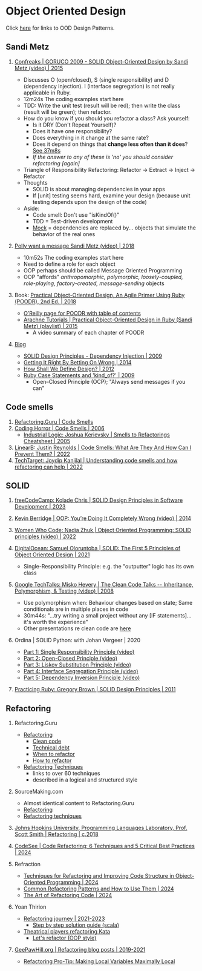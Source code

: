 # Object Oriented Design

Click [here](ood-design-patterns.md) for links to OOD Design Patterns.


## Sandi Metz

1. [Confreaks | GORUCO 2009 - SOLID Object-Oriented Design by Sandi Metz (video) | 2015](https://www.youtube.com/watch?v=v-2yFMzxqwU)
   - Discusses O (open/closed), S (single responsibility) and D (dependency injection).
     I (interface segregation) is not really applicable in Ruby.
   - 12m24s The coding examples start here
   - TDD: Write the unit test (result will be red); then write the class (result will be green); then refactor.
   - How do you know if you should you refactor a class? Ask yourself:
     * Is it DRY (Don't Repeat Yourself)?
     * Does it have one responsibility?
     * Does everything in it change at the same rate?
     * Does it depend on things that **change less often than it does**? [See 37m8s](https://www.youtube.com/watch?v=v-2yFMzxqwU&t=37m8s)
     * *If the answer to any of these is 'no' you should consider refactoring [again]*
   - Triangle of Responsibility Refactoring: Refactor -> Extract -> Inject -> Refactor
   - Thoughts
     * SOLID is about managing dependencies in your apps
     * If [unit] testing seems hard, examine your design (because unit testing depends upon the design of the code)
   - Aside:
     * Code smell: Don't use "isKindOf()"
     * TDD = Test-driven development
     * [Mock](https://www.telerik.com/products/mocking/unit-testing.aspx) = dependencies are
       replaced by... objects that simulate the behavior of the real ones

1. [Polly want a message Sandi Metz (video) | 2018](https://www.youtube.com/watch?app=desktop&v=XXi_FBrZQiU)
   - 10m52s The coding examples start here
   - Need to define a role for each object
   - OOP perhaps should be called Message Oriented Programming
   - OOP "affords" *anthropomorphic, polymorphic, loosely-coupled, role-playing, factory-created, message-sending* objects

1. Book: [Practical Object-Oriented Design, An Agile Primer Using Ruby (POODR), 2nd Ed. | 2018](https://www.poodr.com/)
   - [O’Reilly page for POODR with table of contents](https://www.oreilly.com/library/view/practical-object-oriented-design/9780134445588/)
   - [Arachne Tutorials | Practical Object-Oriented Design in Ruby (Sandi Metz) (playlist) | 2015](https://www.youtube.com/playlist?list=PLECibIxMfd0dVOFbn7cbtvuiatC0XvINP)
     * A video summary of each chapter of POODR

1. [Blog](https://sandimetz.com/blog)
   - [SOLID Design Principles - Dependency Injection | 2009](https://sandimetz.com/blog/2009/03/21/solid-design-principles)
   - [Getting It Right By Betting On Wrong | 2014](https://sandimetz.com/blog/2014/05/28/betting-on-wrong)
   - [How Shall We Define Design? | 2012](https://sandimetz.com/blog/2012/07/05/how-shall-we-define-design)
   - [Ruby Case Statements and 'kind_of?' | 2009](https://sandimetz.com/blog/2009/06/12/ruby-case-statements-and-kind-of)
     * Open–Closed Principle (OCP); "Always send messages if you can"


## Code smells

1. [Refactoring.Guru | Code Smells](https://refactoring.guru/refactoring/smells)
1. [Coding Horror | Code Smells | 2006](https://blog.codinghorror.com/code-smells/)
   - [Industrial Logic: Joshua Kerievsky | Smells to Refactorings Cheatsheet | 2005](https://www.industriallogic.com/blog/smells-to-refactorings-cheatsheet/)
1. [LinearB: Justin Reynolds | Code Smells: What Are They And How Can I Prevent Them? | 2022](https://linearb.io/blog/what-is-a-code-smell)
1. [TechTarget: Joydip Kanjilal | Understanding code smells and how refactoring can help | 2022](https://www.techtarget.com/searchsoftwarequality/tip/Understanding-code-smells-and-how-refactoring-can-help)


## SOLID

1. [freeCodeCamp: Kolade Chris | SOLID Design Principles in Software Development | 2023](https://www.freecodecamp.org/news/solid-design-principles-in-software-development/)

1. [Kevin Berridge | OOP: You’re Doing It Completely Wrong (video) | 2014](https://vimeo.com/91672848)

1. [Women Who Code: Nadia Zhuk | Object Oriented Programming: SOLID principles (video) | 2022](https://www.youtube.com/watch?v=erPk8Y5nw6k)

1. [DigitalOcean: Samuel Oloruntoba | SOLID: The First 5 Principles of Object Oriented Design | 2021](https://www.digitalocean.com/community/conceptual-articles/s-o-l-i-d-the-first-five-principles-of-object-oriented-design)
   - Single-Responsibility Principle: e.g. the "outputter" logic has its own class

1. [Google TechTalks: Misko Hevery | The Clean Code Talks -- Inheritance, Polymorphism, & Testing (video) | 2008](https://www.youtube.com/watch?v=4F72VULWFvc)
   - Use polymorphism when: Behaviour changes based on state; Same conditionals are in multiple places in code
   - 30m44s: "...try writing a small project without any [IF statements]... it's worth the experience"
   - Other presentations re clean code are [here](https://www.youtube.com/playlist?list=PL4B8197063D90CDB3)

1. Ordina | SOLID Python: with Johan Vergeer | 2020
   - [Part 1: Single Responsibility Principle (video)](https://www.youtube.com/watch?v=OCogAzOqn3Y)
   - [Part 2: Open-Closed Principle (video)](https://www.youtube.com/watch?v=77kphOzOSUc)
   - [Part 3: Liskov Substitution Principle (video)](https://www.youtube.com/watch?v=8wjntHrTGPs)
   - [Part 4: Interface Segregation Principle (video)](https://www.youtube.com/watch?v=-0wQdMEF1mY)
   - [Part 5: Dependency Inversion Principle (video)](https://www.youtube.com/watch?v=YrpDElQK10k)

1. [Practicing Ruby: Gregory Brown | SOLID Design Principles | 2011](https://practicingruby.com/articles/solid-design-principles)


## Refactoring

1. Refactoring.Guru
   - [Refactoring](https://refactoring.guru/refactoring)
     * [Clean code](https://refactoring.guru/refactoring/what-is-refactoring)
     * [Technical debt](https://refactoring.guru/refactoring/technical-debt)
     * [When to refactor](https://refactoring.guru/refactoring/when)
     * [How to refactor](https://refactoring.guru/refactoring/how-to)
   - [Refactoring Techniques](https://refactoring.guru/refactoring/techniques)
     * links to over 60 techniques
     * described in a logical and structured style

1. SourceMaking.com
   - Almost identical content to Refactoring.Guru
   - [Refactoring](https://sourcemaking.com/refactoring)
   - [Refactoring techniques](https://sourcemaking.com/refactoring/refactorings)

1. [Johns Hopkins University, Programming Languages Laboratory, Prof. Scott Smith | Refactoring | c.2018](https://pl.cs.jhu.edu/oose/lectures/refactoring.shtml)

1. [CodeSee | Code Refactoring: 6 Techniques and 5 Critical Best Practices | 2024](https://www.codesee.io/learning-center/code-refactoring)

1. Refraction
   - [Techniques for Refactoring and Improving Code Structure in Object-Oriented Programming | 2024](https://refraction.dev/blog/refactoring-object-oriented-programming-techniques)
   - [Common Refactoring Patterns and How to Use Them | 2024](https://refraction.dev/blog/common-refactoring-patterns)
   - [The Art of Refactoring Code | 2024](https://refraction.dev/blog/art-of-refactoring-code)

1. Yoan Thirion
   - [Refactoring journey | 2021-2023](https://ythirion.github.io/refactoring-journey/)
     * [Step by step solution guide (scala)](https://github.com/ythirion/refactoring-journey/blob/solution/solutions/scala/scala-refactoring-facilitator-guide.md)
   - [Theatrical players refactoring Kata](https://yoan-thirion.gitbook.io/knowledge-base/software-craftsmanship/code-katas/theatrical-players-refactoring-kata)
     * [Let's refactor (OOP style)](https://yoan-thirion.gitbook.io/knowledge-base/software-craftsmanship/code-katas/theatrical-players-refactoring-kata/lets-refactor-oop-style)

1. [GeePawHill.org | Refactoring blog posts | 2019-2021](https://www.geepawhill.org/category/refactoring/)
   - [Refactoring Pro-Tip: Making Local Variables Maximally Local](https://www.geepawhill.org/2019/03/16/refactoring-pro-tip-making-local-variables-maximally-local/)

